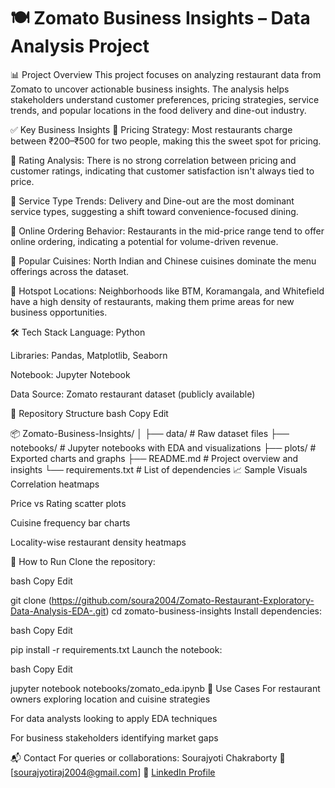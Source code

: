 # 🍽️ Zomato Business Insights – Data Analysis Project #
📊 Project Overview
This project focuses on analyzing restaurant data from Zomato to uncover actionable business insights. The analysis helps stakeholders understand customer preferences, pricing strategies, service trends, and popular locations in the food delivery and dine-out industry.

✅ Key Business Insights
💸 Pricing Strategy:
Most restaurants charge between ₹200–₹500 for two people, making this the sweet spot for pricing.

🌟 Rating Analysis:
There is no strong correlation between pricing and customer ratings, indicating that customer satisfaction isn't always tied to price.

🍴 Service Type Trends:
Delivery and Dine-out are the most dominant service types, suggesting a shift toward convenience-focused dining.

🛵 Online Ordering Behavior:
Restaurants in the mid-price range tend to offer online ordering, indicating a potential for volume-driven revenue.

🍜 Popular Cuisines:
North Indian and Chinese cuisines dominate the menu offerings across the dataset.

📍 Hotspot Locations:
Neighborhoods like BTM, Koramangala, and Whitefield have a high density of restaurants, making them prime areas for new business opportunities.

🛠️ Tech Stack
Language: Python

Libraries: Pandas, Matplotlib, Seaborn

Notebook: Jupyter Notebook

Data Source: Zomato restaurant dataset (publicly available)

📁 Repository Structure
bash
Copy
Edit

📦 Zomato-Business-Insights/
│
├── data/                   # Raw dataset files
├── notebooks/              # Jupyter notebooks with EDA and visualizations
├── plots/                  # Exported charts and graphs
├── README.md               # Project overview and insights
└── requirements.txt        # List of dependencies
📈 Sample Visuals
Correlation heatmaps

Price vs Rating scatter plots

Cuisine frequency bar charts

Locality-wise restaurant density heatmaps

🚀 How to Run
Clone the repository:

bash
Copy
Edit

git clone (https://github.com/soura2004/Zomato-Restaurant-Exploratory-Data-Analysis-EDA-.git)
cd zomato-business-insights
Install dependencies:

bash
Copy
Edit

pip install -r requirements.txt
Launch the notebook:

bash
Copy
Edit

jupyter notebook notebooks/zomato_eda.ipynb
📌 Use Cases
For restaurant owners exploring location and cuisine strategies

For data analysts looking to apply EDA techniques

For business stakeholders identifying market gaps

📬 Contact
For queries or collaborations:
Sourajyoti Chakraborty
📧 [sourajyotiraj2004@gmail.com]
🔗 [LinkedIn Profile](https://www.linkedin.com/in/sourajyoti-chakraborty2004/)

